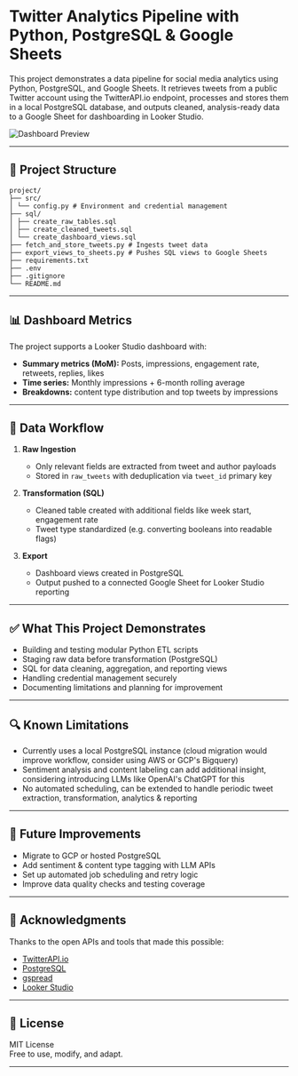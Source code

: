 # Twitter Analytics Pipeline with Python, PostgreSQL & Google Sheets

This project demonstrates a data pipeline for social media analytics using Python, PostgreSQL, and Google Sheets. It retrieves tweets from a public Twitter account using the TwitterAPI.io endpoint, processes and stores them in a local PostgreSQL database, and outputs cleaned, analysis-ready data to a Google Sheet for dashboarding in Looker Studio.

![Dashboard Preview](./media/dashboard.png)

---

## 🔧 Project Structure

  ``` 
  project/ 
  ├── src/ 
  │ └── config.py # Environment and credential management 
  ├── sql/ 
  │ ├── create_raw_tables.sql 
  │ ├── create_cleaned_tweets.sql 
  │ └── create_dashboard_views.sql 
  ├── fetch_and_store_tweets.py # Ingests tweet data 
  ├── export_views_to_sheets.py # Pushes SQL views to Google Sheets 
  ├── requirements.txt 
  ├── .env 
  ├── .gitignore 
  └── README.md 
  ``` 
---

## 📊 Dashboard Metrics

The project supports a Looker Studio dashboard with:

- **Summary metrics (MoM):** Posts, impressions, engagement rate, retweets, replies, likes  
- **Time series:** Monthly impressions + 6-month rolling average  
- **Breakdowns:** content type distribution and top tweets by impressions  

---

## 🧹 Data Workflow

1. **Raw Ingestion**  
   - Only relevant fields are extracted from tweet and author payloads
   - Stored in `raw_tweets` with deduplication via `tweet_id` primary key

2. **Transformation (SQL)**  
   - Cleaned table created with additional fields like week start, engagement rate
   - Tweet type standardized (e.g. converting booleans into readable flags)

3. **Export**
   - Dashboard views created in PostgreSQL
   - Output pushed to a connected Google Sheet for Looker Studio reporting

---

## ✅ What This Project Demonstrates

- Building and testing modular Python ETL scripts
- Staging raw data before transformation (PostgreSQL)
- SQL for data cleaning, aggregation, and reporting views
- Handling credential management securely
- Documenting limitations and planning for improvement
  
---

## 🔍 Known Limitations

- Currently uses a local PostgreSQL instance (cloud migration would improve workflow, consider using AWS or GCP's Bigquery)
- Sentiment analysis and content labeling can add additional insight, considering introducing LLMs like OpenAI's ChatGPT for this
- No automated scheduling, can be extended to handle periodic tweet extraction, transformation, analytics & reporting

---

## 🚀 Future Improvements

- Migrate to GCP or hosted PostgreSQL
- Add sentiment & content type tagging with LLM APIs
- Set up automated job scheduling and retry logic
- Improve data quality checks and testing coverage

---
## 🙌 Acknowledgments

Thanks to the open APIs and tools that made this possible:
- [TwitterAPI.io](https://twitterapi.io/)
- [PostgreSQL](https://www.postgresql.org/)
- [gspread](https://gspread.readthedocs.io/en/latest/)
- [Looker Studio](https://lookerstudio.google.com/)

---

## 📄 License

MIT License  
Free to use, modify, and adapt.

---

